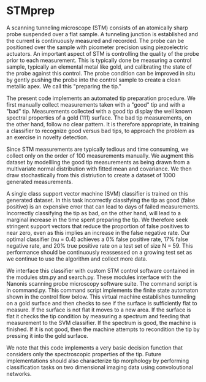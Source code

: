 # STMprep

A scanning tunneling microscope (STM) consists of an atomically sharp probe suspended over a flat sample.  A tunneling junction is established and the current is continuously measured and recorded.  The probe can be positioned over the sample with picometer precision using piezoelectric actuators.  An important aspect of STM is controlling the quality of the probe prior to each measurement.  This is typically done be measuring a control sample, typically an elemental metal like gold, and calibrating the state of the probe against this control.  The probe condition can be improved in situ by gently pushing the probe into the control sample to create a clean metallic apex.  We call this "preparing the tip."  

The present code implements an automated tip preparation procedure.  We first manually collect measurements taken with a "good" tip and with a "bad" tip.  Measurements collected with a good tip display the well known spectral properties of a gold (111) surface.  The bad tip measurements, on the other hand, follow no clear pattern.  It is therefore appropriate, in training a classifier to recognize good versus bad tips, to approach the problem as an exercise in novelty detection.  

Since STM measurements are typically tedious and time consuming, we collect only on the order of 100 measurements manually.  We augment this dataset by modellling the good tip measurements as being drawn from a multivariate normal distribution with fitted mean and covariance.  We then draw stochastically from this distriution to create a dataset of 1000 generated measurements.  

A single class support vector machine (SVM) classifier is trained on this generated dataset.  In this task incorrectly classifying the tip as good (false positive) is an expensive error that can lead to days of failed measurements.  Incorrectly classifying the tip as bad, on the other hand, will lead to a marginal increase in the time spent preparing the tip.  We therefore seek stringent support vectors that reduce the proportion of false positives to near zero, even as this implies an increase in the false negative rate.  Our optimal classifier (nu = 0.4) achieves a 0% false positive rate, 17% false negative rate, and 20% true positive rate on a test set of size N = 59.  This performance should be continuously reassessed on a growing test set as we continue to use the algorithm and collect more data.

We interface this classifier with custom STM control software contained in the modules stm.py and search.py.  These modules interface with the Nanonis scanning probe microscopy software suite.  The command script is in command.py.  This command script implements the finite state automaton shown in the control flow below.  This virtual machine establishes tunneling on a gold surface and then checks to see if the surface is sufficiently flat to measure.  If the surface is not flat it moves to a new area.  If the surface is flat it checks the tip condition by measuring a spectrum and feeding that measurement to the SVM classifier.  If the spectrum is good, the machine is finished.  If it is not good, then the machine attempts to recondition the tip by pressing it into the gold surface.

We note that this code implements a very basic decision function that considers only the spectroscopic properties of the tip.  Future implementations should also characterize tip morphology by performing classification tasks on two dimensional imaging data using convoloutional networks.
